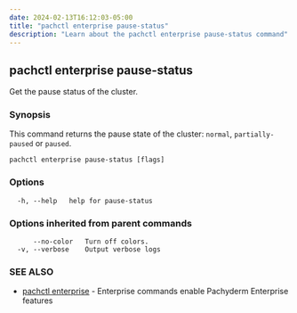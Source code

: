 ```yaml
---
date: 2024-02-13T16:12:03-05:00
title: "pachctl enterprise pause-status"
description: "Learn about the pachctl enterprise pause-status command"
---
```


## pachctl enterprise pause-status

Get the pause status of the cluster.

### Synopsis

This command returns the pause state of the cluster: `normal`, `partially-paused` or `paused`.

```
pachctl enterprise pause-status [flags]
```

### Options

```
  -h, --help   help for pause-status
```

### Options inherited from parent commands

```
      --no-color   Turn off colors.
  -v, --verbose    Output verbose logs
```

### SEE ALSO

* [pachctl enterprise](../pachctl_enterprise)	 - Enterprise commands enable Pachyderm Enterprise features

